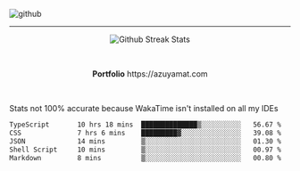 ![github](https://media.discordapp.net/attachments/881363147364118528/1142610121697021952/background.png?width=1000&height=300)<br>
___
<p align="center">
  <img alt="Github Streak Stats" src="https://streak-stats.demolab.com?user=Azuyamat&theme=transparent&hide_border=true"/>
</p><br>
<p align="center">
      <strong>Portfolio</strong> https://azuyamat.com
</p><br>

Stats not 100% accurate because WakaTime isn't installed on all my IDEs
<!--START_SECTION:waka-->

```txt
TypeScript       10 hrs 18 mins  ██████████████▒░░░░░░░░░░   56.67 %
CSS              7 hrs 6 mins    █████████▓░░░░░░░░░░░░░░░   39.08 %
JSON             14 mins         ▒░░░░░░░░░░░░░░░░░░░░░░░░   01.30 %
Shell Script     10 mins         ▒░░░░░░░░░░░░░░░░░░░░░░░░   00.97 %
Markdown         8 mins          ▒░░░░░░░░░░░░░░░░░░░░░░░░   00.80 %
```

<!--END_SECTION:waka-->
